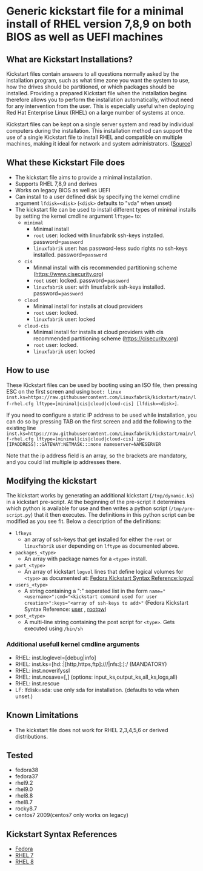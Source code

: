 # Generic kickstart file for a minimal install of RHEL version 7,8,9 on both BIOS as well as UEFI machines

## What are Kickstart Installations?

Kickstart files contain answers to all questions normally asked by the installation program, such as what time zone you want the system to use, how the drives should be partitioned, or which packages should be installed. Providing a prepared Kickstart file when the installation begins therefore allows you to perform the installation automatically, without need for any intervention from the user. This is especially useful when deploying Red Hat Enterprise Linux (RHEL) on a large number of systems at once.

Kickstart files can be kept on a single server system and read by individual computers during the installation. This installation method can support the use of a single Kickstart file to install RHEL and compatible on multiple machines, making it ideal for network and system administrators. ([Source](https://access.redhat.com/documentation/en-us/red_hat_enterprise_linux/7/html/installation_guide/chap-kickstart-installations))


## What these Kickstart File does

* The kickstart file aims to provide a minimal installation.
* Supports RHEL 7,8,9 and derives
* Works on legacy BIOS as well as UEFI
* Can install to a user defined disk by specifying the kernel cmdline argument `lfdisk=<disk>` (`<disk>` defaults to "vda" when unset)
* The kickstart file can be used to install different types of minimal installs by setting the kernel cmdline argument `lftype=` to:
    * `minimal`
        * Minimal install 
        * `root` user: locked with linuxfabrik ssh-keys installed. password=`password`
        * `linuxfabrik` user: has password-less sudo rights no ssh-keys installed. password=`password`
    * `cis`
        * Minmal install with cis recommended partitioning scheme (https://www.cisecurity.org)
        * `root` user: locked. password=`password`
        * `linuxfabrik` user: with linuxfabrik ssh-keys installed. password=`password`
    * `cloud`
        * Minimal install for installs at cloud providers
        * `root` user: locked.
        * `linuxfabrik` user: locked
    * `cloud-cis`
        * Minimal install for installs at cloud providers with cis recommended partitioning scheme (https://cisecurity.org)
        * `root` user: locked.
        * `linuxfabrik` user: locked


## How to use

These Kickstart files can be used by booting using an ISO file, then pressing ESC on the first screen and using `boot: linux inst.ks=https://raw.githubusercontent.com/Linuxfabrik/kickstart/main/lf-rhel.cfg lftype=[minimal|cis|cloud|cloud-cis] [lfdisk=<disk>]`.

If you need to configure a static IP address to be used while installation, you can do so by pressing TAB on the first screen and add the following to the existing line `inst.ks=https://raw.githubusercontent.com/Linuxfabrik/kickstart/main/lf-rhel.cfg lftype=[minimal|cis|cloud|cloud-cis] ip=[IPADDRESS]::GATEWAY:NETMASK:::none nameserver=NAMESERVER`

Note that the ip address field is an array, so the brackets are mandatory, and you could list multiple ip addresses there.

## Modifying the kickstart

The kickstart works by generating an additional kickstart (`/tmp/dynamic.ks`) in a kickstart pre-script. At the beginning of the pre-script it determines which python is available for use and then writes a python script (`/tmp/pre-script.py`) that it then executes. The definitions in this python script can be modified as you see fit. Below a description of the definitions:
* `lfkeys`
    * an array of ssh-keys that get installed for either the `root` or `linuxfabrik` user depending on `lftype` as documented above.
* `packages_<type>`
    * An array with package names for a `<type>` install.
* `part_<type>`
    * An array of kickstart `logvol` lines that define logical volumes for `<type>` as documented at: [Fedora Kickstart Syntax Reference:logvol](https://docs.fedoraproject.org/en-US/fedora/f36/install-guide/appendixes/Kickstart_Syntax_Reference/#sect-kickstart-commands-logvol)
* `users_<type>`
    * A string containing a ":" seperated list in the form `name="<username>":cmd="<kickstart command used for user creation>":keys="<array of ssh-keys to add>"` (Fedora Kickstart Syntax Reference: [user](https://docs.fedoraproject.org/en-US/fedora/f36/install-guide/appendixes/Kickstart_Syntax_Reference/#sect-kickstart-commands-user) , [rootpw](https://docs.fedoraproject.org/en-US/fedora/f36/install-guide/appendixes/Kickstart_Syntax_Reference/#sect-kickstart-commands-rootpw))
* `post_<type>`
    * A multi-line string containing the post script for `<type>`. Gets executed using `/bin/sh`

### Additional usefull kernel cmdline arguments

* RHEL: inst.loglevel=[debug|info]
* RHEL: inst.ks=[hd:<device>:<path>|[http,https,ftp]://<host>/<path>|nfs:[<options>:]<server>:/<path> (MANDATORY)
* RHEL: inst.noverifyssl
* RHEL: inst.nosave=[<option1>,]<option2> (options: input_ks,output_ks,all_ks,logs,all)
* RHEL: inst.rescue
* LF: lfdisk=sda: use only sda for installation. (defaults to vda when unset.)

## Known Limitations

* The kickstart file does not work for RHEL 2,3,4,5,6 or derived distributions.

## Tested

* fedora38
* fedora37
* rhel9.2
* rhel9.0
* rhel8.8
* rhel8.7
* rocky8.7
* centos7 2009(centos7 only works on legacy)

## Kickstart Syntax References
* [Fedora](https://docs.fedoraproject.org/en-US/fedora/f34/install-guide/appendixes/Kickstart_Syntax_Reference/#sect-kickstart-commands-bootloader)
* [RHEL 7](https://access.redhat.com/documentation/en-us/red_hat_enterprise_linux/7/html/installation_guide/sect-kickstart-syntax)
* [RHEL 8](https://access.redhat.com/documentation/en-us/red_hat_enterprise_linux/8/html/performing_an_advanced_rhel_installation/kickstart-commands-and-options-reference_installing-rhel-as-an-experienced-user)
